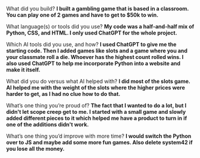 What did you build?
**I built a gambling game that is based in a classroom. You can play one of 2 games and have to get to $50k to win.**

What language(s) or tools did you use?
**My code was a half-and-half mix of Python, CSS, and HTML. I only used ChatGPT for the whole project.**

Which AI tools did you use, and how?
**I used ChatGPT to give me the starting code. Then I added games like slots and a game where you and your classmate roll a die. Whoever has the highest count rolled wins. I also used ChatGPT to help me incorporate Python into a website and make it itself.**

What did you do versus what AI helped with?
**I did most of the slots game. AI helped me with the weight of the slots where the higher prices were harder to get, as I had no clue how to do that.**

What’s one thing you’re proud of?
**The fact that I wanted to do a lot, but I didn't let scope creep get to me. I started with a small game and slowly added different pieces to it which helped me have a product to turn in if one of the additions didn't work.**

What’s one thing you’d improve with more time?
**I would switch the Python over to JS and maybe add some more fun games. Also delete system42 if you lose all the money.**
